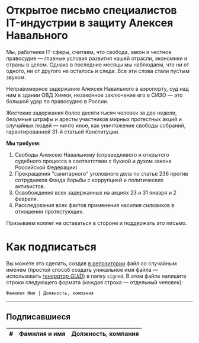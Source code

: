 # Открытое письмо специалистов IT-индустрии в защиту Алексея Навального

Мы, работники IT-сферы, считаем, что свобода, закон и честное правосудие — главные условия развития нашей отрасли, экономики и страны в целом. Однако в последние месяцы мы наблюдаем, что ни от одного, ни от другого не осталось и следа. Все эти слова стали пустым звуком.

Неправомерное задержание Алексея Навального в аэропорту, суд над ним в здании ОВД Химки, незаконное заключение его в СИЗО — это большой удар по правосудию в России.

Жестокие задержания более десяти тысяч человек за две недели, безумные штрафы и аресты участников мирных протестных акций и случайных людей — ничто иное, как уничтожение свободы собраний, гарантированной 31-й статьей Конституции.

**Мы требуем**:

1. Свободы Алексею Навальному (справедливого и открытого судебного процесса в соответствии с буквой и духом закона Российской Федерации)
2. Прекращения "санитарного" уголовного дела по статье 236 против сотрудников Фонда борьбы с коррупцией и политических активистов.
3. Освобождения всех задержанных на акциях 23 и 31 января и 2 февраля.
4. Расследования всех фактов применения насилия силовиков в отношении протестующих.

Призываем коллег не оставаться в стороне и поддержать это письмо.

# Как подписаться

Вы можете это сделать, создав [в репозитории](https://github.com/wawan93/free-navalny) файл со случайным именем (простой способ создать уникальное имя файла — использовать *[генератор GUID](https://www.guidgenerator.com/online-guid-generator.aspx)*) в папку `signed`. В этом файле напишите строки
следующего формата (каждая строка — отдельный человек):
```
Фамилия Имя | Должность, компания
```

***

## Подписавшиеся

| #    | Фамилия и имя                      |  Должность, компания                    |
|------|------------------------------------|-----------------------------------------|
<!-- Signed -->
